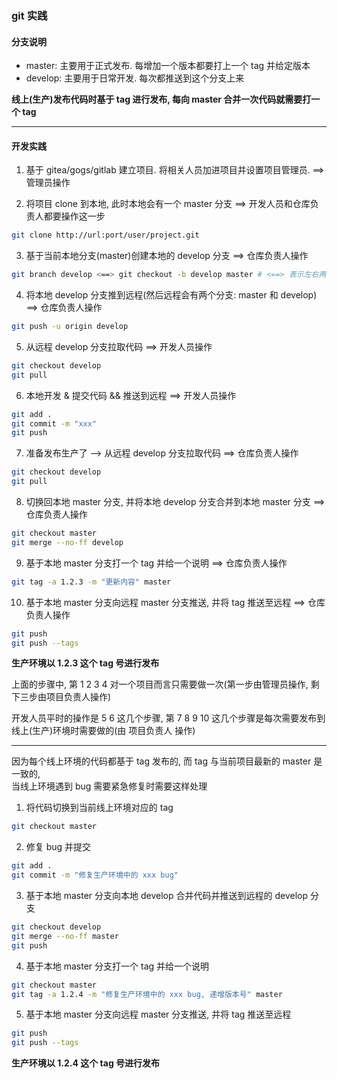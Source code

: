 ### git 实践

#### 分支说明

+ master: 主要用于正式发布. 每增加一个版本都要打上一个 tag 并给定版本
+ develop: 主要用于日常开发. 每次都推送到这个分支上来

**线上(生产)发布代码时基于 tag 进行发布, 每向 master 合并一次代码就需要打一个 tag**


-----


#### 开发实践

1. 基于 gitea/gogs/gitlab 建立项目. 将相关人员加进项目并设置项目管理员. ==> 管理员操作

2. 将项目 clone 到本地, 此时本地会有一个 master 分支 ==> 开发人员和仓库负责人都要操作这一步
```bash
git clone http://url:port/user/project.git
```

3. 基于当前本地分支(master)创建本地的 develop 分支 ==> 仓库负责人操作
```bash
git branch develop <==> git checkout -b develop master # <==> 表示左右两边的意思等同
```

4. 将本地 develop 分支推到远程(然后远程会有两个分支: master 和 develop) ==> 仓库负责人操作
```bash
git push -u origin develop
```

5. 从远程 develop 分支拉取代码 ==> 开发人员操作
```bash
git checkout develop
git pull
```

6. 本地开发 & 提交代码 && 推送到远程 ==> 开发人员操作
```bash
git add .
git commit -m "xxx"
git push
```

7. 准备发布生产了 --> 从远程 develop 分支拉取代码 ==> 仓库负责人操作
```bash
git checkout develop
git pull
```

8. 切换回本地 master 分支, 并将本地 develop 分支合并到本地 master 分支 ==> 仓库负责人操作
```bash
git checkout master
git merge --no-ff develop
```

9. 基于本地 master 分支打一个 tag 并给一个说明 ==> 仓库负责人操作
```bash
git tag -a 1.2.3 -m "更新内容" master
```

10. 基于本地 master 分支向远程 master 分支推送, 并将 tag 推送至远程 ==> 仓库负责人操作
```bash
git push
git push --tags
```

**生产环境以 1.2.3 这个 tag 号进行发布**

上面的步骤中, 第 1 2 3 4 对一个项目而言只需要做一次(第一步由管理员操作, 剩下三步由项目负责人操作)  

开发人员平时的操作是 5 6 这几个步骤, 
第 7 8 9 10 这几个步骤是每次需要发布到线上(生产)环境时需要做的(由 项目负责人 操作)

-----

因为每个线上环境的代码都基于 tag 发布的, 而 tag 与当前项目最新的 master 是一致的,  
当线上环境遇到 bug 需要紧急修复时需要这样处理

1. 将代码切换到当前线上环境对应的 tag
```bash
git checkout master
```

2. 修复 bug 并提交
```bash
git add .
git commit -m "修复生产环境中的 xxx bug"
```

3. 基于本地 master 分支向本地 develop 合并代码并推送到远程的 develop 分支
```bash
git checkout develop
git merge --no-ff master
git push
```

4. 基于本地 master 分支打一个 tag 并给一个说明
```bash
git checkout master
git tag -a 1.2.4 -m "修复生产环境中的 xxx bug, 递增版本号" master
```

5. 基于本地 master 分支向远程 master 分支推送, 并将 tag 推送至远程
```bash
git push
git push --tags
```

**生产环境以 1.2.4 这个 tag 号进行发布**
